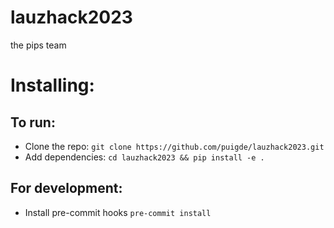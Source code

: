 # lauzhack2023
the pips team

# Installing:
## To run:
* Clone the repo: `git clone https://github.com/puigde/lauzhack2023.git`
* Add dependencies: `cd lauzhack2023 && pip install -e .`
## For development:
* Install pre-commit hooks `pre-commit install`
